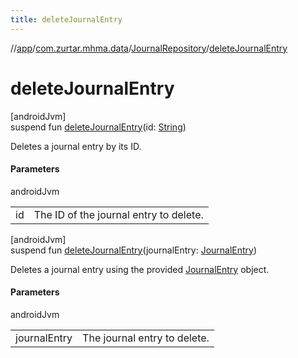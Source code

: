 ```yaml
---
title: deleteJournalEntry
---
```

//[app](../../../index.html)/[com.zurtar.mhma.data](../index.html)/[JournalRepository](index.html)/[deleteJournalEntry](delete-journal-entry.html)



# deleteJournalEntry



[androidJvm]\
suspend fun [deleteJournalEntry](delete-journal-entry.html)(id: [String](https://kotlinlang.org/api/core/kotlin-stdlib/kotlin/-string/index.html))



Deletes a journal entry by its ID.



#### Parameters


androidJvm

| | |
|---|---|
| id | The ID of the journal entry to delete. |





[androidJvm]\
suspend fun [deleteJournalEntry](delete-journal-entry.html)(journalEntry: [JournalEntry](../-journal-entry/index.html))



Deletes a journal entry using the provided [JournalEntry](../-journal-entry/index.html) object.



#### Parameters


androidJvm

| | |
|---|---|
| journalEntry | The journal entry to delete. |



